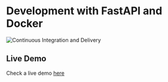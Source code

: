 # Development with FastAPI and Docker

![Continuous Integration and Delivery](https://github.com/icaporusso/fastapi-tdd-docker/workflows/Continuous%20Integration%20and%20Delivery/badge.svg?branch=master)

## Live Demo
Check a live demo [here](https://secret-taiga-71003.herokuapp.com/docs#/)